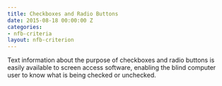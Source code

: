 ```yaml
---
title: Checkboxes and Radio Buttons
date: 2015-08-18 00:00:00 Z
categories:
- nfb-criteria
layout: nfb-criterion
---
```


Text information about the purpose of checkboxes and radio buttons is easily available to screen access software, enabling the blind computer user to know what is being checked or unchecked.